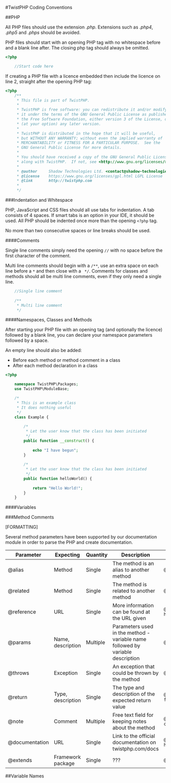 #TwistPHP Coding Conventions

##PHP

All PHP files should use the extension *.php*. Extensions such as *.php4*, *.php5* and *.phps* should be avoided.

PHP files should start with an opening PHP tag with no whitespace before and a blank line after. The closing php tag should always be omitted.

```php
<?php

    //Start code here
```

If creating a PHP file with a licence embedded then include the licence on line 2, straight after the opening PHP tag:

```php
<?php
	/**
	 * This file is part of TwistPHP.
	 *
	 * TwistPHP is free software: you can redistribute it and/or modify
	 * it under the terms of the GNU General Public License as published by
	 * the Free Software Foundation, either version 3 of the License, or
	 * (at your option) any later version.
	 *
	 * TwistPHP is distributed in the hope that it will be useful,
	 * but WITHOUT ANY WARRANTY; without even the implied warranty of
	 * MERCHANTABILITY or FITNESS FOR A PARTICULAR PURPOSE.  See the
	 * GNU General Public License for more details.
	 *
	 * You should have received a copy of the GNU General Public License
	 * along with TwistPHP.  If not, see <http://www.gnu.org/licenses/>.
	 *
	 * @author     Shadow Technologies Ltd. <contact@shadow-technologies.co.uk>
	 * @license    https://www.gnu.org/licenses/gpl.html LGPL License
	 * @link       http://twistphp.com
	 *
	 */
```

###Indentation and Whitespace

PHP, JavaScript and CSS files should all use tabs for indentation. A tab consists of 4 spaces. If smart tabs is an option in your IDE, it should be used. All PHP should be indented once more than the opening `<?php` tag.

No more than two consecutive spaces or line breaks should be used.

####Comments

Single line comments simply need the opening `//` with no space before the first character of the comment.

Multi line comments should begin with a `/**`, use an extra space on each line before a ` * ` and then close with a ` */`. Comments for classes and methods should all be multi line comments, even if they only need a single line.

```php
	//Single line comment
	
	/**
	 * Multi line comment
	 */
```

####Namespaces, Classes and Methods

After starting your PHP file with an opening tag (and optionally the licence) followed by a blank line, you can declare your namespace parameters followed by a space.

An empty line should also be added:

* Before each method or method comment in a class
* After each method declaration in a class

```php
<?php

	namespace TwistPHP\Packages;
	use TwistPHP\ModuleBase;

	/*
	 * This is an example class
	 * It does nothing useful
	 */
	class Example {
		
		/*
		 * Let the user know that the class has been initiated
		 */
		public function __construct() {
			
			echo "I have begun";
		}
		
		/*
		 * Let the user know that the class has been initiated
		 */
		public function helloWorld() {
			
			return "Hello World!";
		}
	}
```

####Variables

###Method Comments

[FORMATTING]

Several method parameters have been supported by our documentation module in order to parse the PHP and create documentation.

| Parameter      | Expecting         | Quantity | Description                                                                    | Example                                                          |
| -------------- | ----------------- | -------- | ------------------------------------------------------------------------------ | ---------------------------------------------------------------- |
| @alias         | Method            | Single   | The method is an alias to another method                                       | `@alias anotherMethod`                                           |
| @related       | Method            | Single   | The method is related to another method                                        | `@related reverseMethod`                                         |
| @reference     | URL               | Single   | More information can be found at the URL given                                 | `@reference http://php.net/manual/en/function.date.php`          |
| @params        | Name, description | Multiple | Parameters used in the method - variable name followed by variable description | `@params $strEmail The users email address`                      |
| @throws        | Exception         | Single   | An exception that could be thrown by the method                                | `@throws \MyException`                                           |
| @return        | Type, description | Single   | The type and description of the expected return value                          | `@return Boolean True on success, false on failure`              |
| @note          | Comment           | Multiple | Free text field for keeping notes about the method                             | `@note This function is for backwards compatibility`             |
| @documentation | URL               | Single   | Link to the official documentation on twistphp.com/docs                        | `@documentation http://twistphp.com/docs/core/Tools/array3dTo2d` |
| @extends       | Framework package | Single   | ???                                                                            | `@extends User`                                                  |

##Variable Names